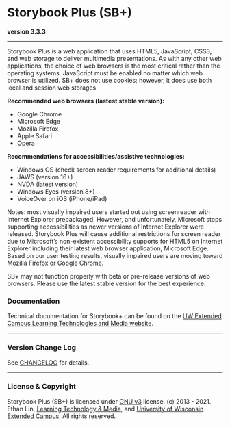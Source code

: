 # Storybook Plus (SB+)  
**version 3.3.3**

---

Storybook Plus is a web application that uses HTML5, JavaScript, CSS3, and web storage to deliver multimedia presentations. As with any other web applications, the choice of web browsers is the most critical rather than the operating systems. JavaScript must be enabled no matter which web browser is utilized. SB+ does not use cookies; however, it does use both local and session web storages.

**Recommended web browsers (lastest stable version):**
* Google Chrome
* Microsoft Edge
* Mozilla Firefox
* Apple Safari
* Opera

**Recommendations for accessibilities/assistive technologies:**
* Windows OS (check screen reader requirements for additional details)
* JAWS (version 16+)
* NVDA (latest version)
* Windows Eyes (version 8+)
* VoiceOver on iOS (iPhone/iPad)

Notes: most visually impaired users started out using screenreader with Internet Explorer prepackaged. However, and unfortunately, Microsoft stops supporting accessibilities as newer versions of Internet Explorer were released. Storybook Plus will cause additional restrictions for screen reader due to Microsoft’s non-existent accessibility supports for HTML5 on Internet Explorer including their latest web browser application, Microsoft Edge. Based on our user testing results, visually impaired users are moving toward Mozilla Firefox or Google Chrome.

SB+ may not function properly with beta or pre-release versions of web browsers. Please use the latest stable version for the best experience.

### Documentation

Technical documentation for Storybook+ can be found on the [UW Extended Campus Learning Technologies and Media website](https://media.uwex.edu/resources/documentation/storybook-plus-v3/).

---
### Version Change Log

See [CHANGELOG](https://github.com/uwex-learning-tech/sbplus-v3/blob/master/CHANGELOG.md) for details.

---
### License & Copyright
Storybook Plus (SB+) is licensed under [GNU v3](https://github.com/uwex-learning-tech/sbplus-v3/blob/master/LICENSE) license. (c) 2013 - 2021. Ethan Lin, [Learning Technology & Media](https://media.uwex.edu), and [University of Wisconsin Extended Campus](https://ce.uwex.edu/). All rights reserved.
